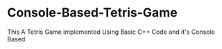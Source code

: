 # Console-Based-Tetris-Game
This A Tetris Game implemented Using Basic C++ Code and it's Console Based
